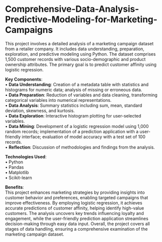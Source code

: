# Comprehensive-Data-Analysis-Predictive-Modeling-for-Marketing-Campaigns
This project involves a detailed analysis of a marketing campaign dataset from a retailer company. It includes data understanding, preparation, exploration, and predictive modeling using Python. The dataset comprises 1,500 customer records with various socio-demographic and product ownership attributes. The primary goal is to predict customer affinity using logistic regression.

**Key Components**:  
• **Data Understanding**: Creation of a metadata table with statistics and histograms for numeric data; analysis of missing or erroneous data.  
• **Data Preparation**: Reduction of variables and data cleaning, transforming categorical variables into numerical representations.  
• **Data Analysis**: Summary statistics including sum, mean, standard deviation, skewness, and kurtosis.  
• **Data Exploration**: Interactive histogram plotting for user-selected variables.  
• **Data Mining**: Development of a logistic regression model using 1,000 random records; implementation of a prediction application with a user-friendly interface; evaluation of model accuracy with a test set of 100 records.  
• **Reflection**: Discussion of methodologies and findings from the analysis.  

**Technologies Used**:   
• Python  
• Pandas  
• Matplotlib  
• Scikit-learn

**Benefits**:  
This project enhances marketing strategies by providing insights into customer behavior and preferences, enabling targeted campaigns that improve effectiveness. By employing logistic regression, it achieves accurate predictions of customer affinity, helping identify high-value customers. The analysis uncovers key trends influencing loyalty and engagement, while the user-friendly prediction application streamlines decision-making through easy data input. Overall, the project covers all stages of data handling, ensuring a comprehensive examination of the marketing campaign dataset.
